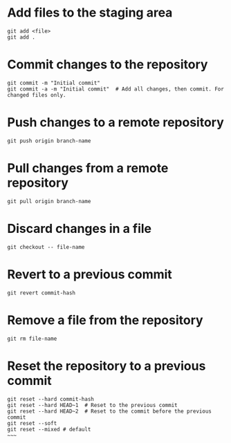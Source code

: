 # Add files to the staging area
```
git add <file>  
git add .
```
# Commit changes to the repository
```
git commit -m "Initial commit"
git commit -a -m "Initial commit"  # Add all changes, then commit. For changed files only.
```


# Push changes to a remote repository
```
git push origin branch-name
```

# Pull changes from a remote repository
```
git pull origin branch-name
```



# Discard changes in a file
```
git checkout -- file-name
```

# Revert to a previous commit
```
git revert commit-hash
```

# Remove a file from the repository
```
git rm file-name
```

# Reset the repository to a previous commit
```
git reset --hard commit-hash
git reset --hard HEAD~1  # Reset to the previous commit
git reset --hard HEAD~2  # Reset to the commit before the previous commit
git reset --soft
git reset --mixed # default
~~~
